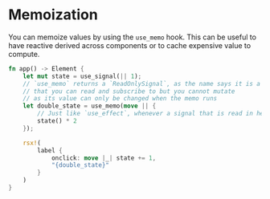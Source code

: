 # Memoization

You can memoize values by using the `use_memo` hook. This can be useful to have reactive derived across components or to cache expensive value to compute.

```rs
fn app() -> Element {
    let mut state = use_signal(|| 1);
    // `use_memo` returns a `ReadOnlySignal`, as the name says it is a Signal 
    // that you can read and subscribe to but you cannot mutate 
    // as its value can only be changed when the memo runs
    let double_state = use_memo(move || {
        // Just like `use_effect`, whenever a signal that is read in here is changed, the memo will rerun.
        state() * 2
    });

    rsx!(
        label {
            onclick: move |_| state += 1,
            "{double_state}"
        }
    )
}
```